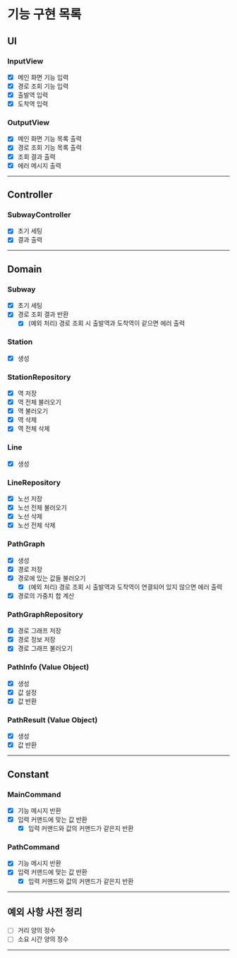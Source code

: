 # 기능 구현 목록

## UI
### InputView
- [x] 메인 화면 기능 입력
- [x] 경로 조회 기능 입력
- [x] 출발역 입력
- [x] 도착역 입력

### OutputView
- [x] 메인 화면 기능 목록 출력
- [x] 경로 조회 기능 목록 출력
- [x] 조회 결과 출력
- [x] 에러 메시지 출력
---

## Controller
### SubwayController
- [x] 초기 세팅
- [x] 결과 출력
---

## Domain
### Subway
- [x] 초기 세팅
- [x] 경로 조회 결과 반환
  - [x] (예외 처리) 경로 조회 시 출발역과 도착역이 같으면 에러 출력

### Station
- [x] 생성

### StationRepository
- [x] 역 저장
- [x] 역 전체 불러오기
- [x] 역 불러오기
- [x] 역 삭제
- [x] 역 전체 삭제

### Line
- [x] 생성

### LineRepository
- [x] 노선 저장
- [x] 노선 전체 불러오기
- [x] 노선 삭제
- [x] 노선 전체 삭제

### PathGraph
- [x] 생성
- [x] 경로 저장
- [x] 경로에 있는 값들 불러오기
  - [x] (예외 처리) 경로 조회 시 출발역과 도착역이 연결되어 있지 않으면 에러 출력
- [x] 경로의 가중치 합 계산

### PathGraphRepository
- [x] 경로 그래프 저장
- [x] 경로 정보 저장
- [x] 경로 그래프 불러오기

### PathInfo (Value Object)
- [x] 생성
- [x] 값 설정
- [x] 값 반환

### PathResult (Value Object)
- [x] 생성
- [x] 값 반환
---

## Constant
### MainCommand
- [x] 기능 메시지 반환
- [x] 입력 커맨드에 맞는 값 반환
  - [x] 입력 커맨드와 값의 커맨드가 같은지 반환

### PathCommand
- [x] 기능 메시지 반환
- [x] 입력 커맨드에 맞는 값 반환
    - [x] 입력 커맨드와 값의 커맨드가 같은지 반환
---

## 예외 사항 사전 정리
- [ ] 거리 양의 정수
- [ ] 소요 시간 양의 정수
---